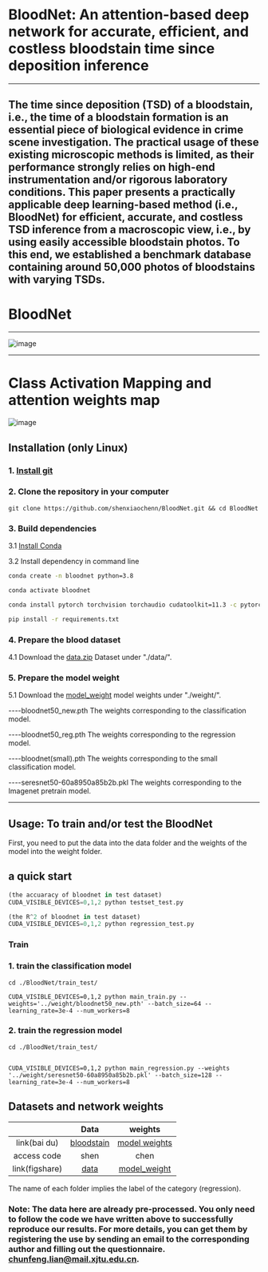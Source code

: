 #  BloodNet: An attention-based deep network for accurate, efficient, and costless bloodstain time since deposition inference
****
## The time since deposition (TSD) of a bloodstain, i.e., the time of a bloodstain formation is an essential piece of biological evidence in crime scene investigation. The practical usage of these existing microscopic methods is limited, as their performance strongly relies on high-end instrumentation and/or rigorous laboratory conditions. This paper presents a practically applicable deep learning-based method (i.e., BloodNet) for efficient, accurate, and costless TSD inference from a macroscopic view, i.e., by using easily accessible bloodstain photos. To this end, we established a benchmark database containing around 50,000 photos of bloodstains with varying TSDs.

# BloodNet
****
![image](https://github.com/shenxiaochenn/BloodNet/blob/main/fig1.jpg)
****
# Class Activation Mapping and attention weights map
![image](https://github.com/shenxiaochenn/BloodNet/blob/main/fig5.jpg)
## Installation (only Linux)
### 1. [Install git](https://git-scm.com/book/en/v2/Getting-Started-Installing-Git)
### 2. Clone the repository in your computer
```
git clone https://github.com/shenxiaochenn/BloodNet.git && cd BloodNet
```
### 3. Build dependencies
3.1 [Install Conda](https://docs.conda.io/projects/conda/en/latest/user-guide/install/index.html)

3.2 Install dependency in command line
```Bash
conda create -n bloodnet python=3.8

conda activate bloodnet

conda install pytorch torchvision torchaudio cudatoolkit=11.3 -c pytorch

pip install -r requirements.txt 

```
### 4. Prepare the blood dataset

4.1 Download the [data.zip](https://figshare.com/articles/dataset/BloodNet_An_attention-based_deep_network_for_accurate_efficient_and_costless_bloodstain_time_since_deposition_inference/21291825) Dataset under "./data/".

### 5. Prepare the model weight

5.1 Download the [model_weight](https://figshare.com/articles/dataset/BloodNet_An_attention-based_deep_network_for_accurate_efficient_and_costless_bloodstain_time_since_deposition_inference/21291825) model weights under "./weight/".

----bloodnet50_new.pth The weights corresponding to the classification model.

----bloodnet50_reg.pth  The weights corresponding to the regression model.

----bloodnet(small).pth The weights corresponding to the small classification model.

----seresnet50-60a8950a85b2b.pkl The weights corresponding to the Imagenet pretrain model.


*******
## Usage: To train and/or test the BloodNet 
First, you need to put the data into the data folder and the weights of the model into the weight folder.
## a quick start

```python
(the accuaracy of bloodnet in test dataset)
CUDA_VISIBLE_DEVICES=0,1,2 python testset_test.py

(the R^2 of bloodnet in test dataset)
CUDA_VISIBLE_DEVICES=0,1,2 python regression_test.py

```
### Train

### 1. train the classification model
```
cd ./BloodNet/train_test/

CUDA_VISIBLE_DEVICES=0,1,2 python main_train.py --weights='../weight/bloodnet50_new.pth' --batch_size=64 --learning_rate=3e-4 --num_workers=8

```
### 2. train the regression model
```
cd ./BloodNet/train_test/


CUDA_VISIBLE_DEVICES=0,1,2 python main_regression.py --weights '../weight/seresnet50-60a8950a85b2b.pkl' --batch_size=128 --learning_rate=3e-4 --num_workers=8

```



## Datasets and network weights

|  | Data | weights |
| :-----: | :----: | :----: |
| link(bai du) | [bloodstain](https://pan.baidu.com/s/1cCS1ky7O9Mcv-gCId1VRGQ) | [model weights](https://pan.baidu.com/s/1b8MPJcDt59vx8Cfm1zE94w) |
| access code | shen | chen |
| link(figshare) | [data](https://figshare.com/articles/dataset/BloodNet_An_attention-based_deep_network_for_accurate_efficient_and_costless_bloodstain_time_since_deposition_inference/21291825) | [model_weight](https://figshare.com/articles/dataset/BloodNet_An_attention-based_deep_network_for_accurate_efficient_and_costless_bloodstain_time_since_deposition_inference/21291825) | 

The name of each folder implies the label of the category (regression).

### Note: The data here are already pre-processed. You only need to follow the code we have written above to successfully reproduce our results. For more details, you can get them by registering the use by sending an email to the corresponding author and filling out the questionnaire. chunfeng.lian@mail.xjtu.edu.cn.
 

